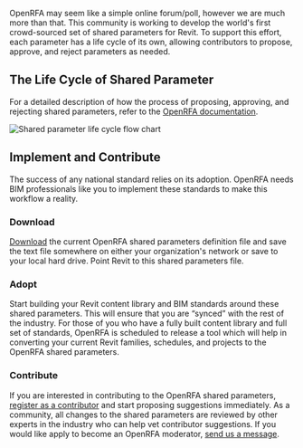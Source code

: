 <!-- This text is published to http://openrfa.org/about/how-it-works -->

OpenRFA may seem like a simple online forum/poll, however we are much more than that. This community is working to develop the world's first crowd-sourced set of shared parameters for Revit. To support this effort, each parameter has a life cycle of its own, allowing contributors to propose, approve, and reject parameters as needed.

## The Life Cycle of Shared Parameter
For a detailed description of how the process of proposing, approving, and rejecting shared parameters, refer to the [OpenRFA documentation](http://openrfa.org/documentation/life-cycle-parameter "The life cycle of a shared parameter.").

 ![Shared parameter life cycle flow chart](https://github.com/OpenDBO/OpenRFA/raw/master/WebsiteContent/Documentation/Assets/LifeCycleofaParameter.png "Shared parameter life cycle flow chart")

## Implement and Contribute
The success of any national standard relies on its adoption. OpenRFA needs BIM professionals like you to implement these standards to make this workflow a reality.

### Download
[Download](http://openrfa.org/shared-parameters/approved) the current OpenRFA shared parameters definition file and save the text file somewhere on either your organization's network or save to your local hard drive. Point Revit to this shared parameters file.

### Adopt
Start building your Revit content library and BIM standards around these shared parameters. This will ensure that you are “synced” with the rest of the industry. For those of you who have a fully built content library and full set of standards, OpenRFA is scheduled to release a tool which will help in converting your current Revit families, schedules, and projects to the OpenRFA shared parameters.

### Contribute
If you are interested in contributing to the OpenRFA shared parameters, [register as a contributor](http://openrfa.org/user/register) and start proposing suggestions immediately. As a community, all changes to the shared parameters are reviewed by other experts in the industry who can help vet contributor suggestions. If you would like apply to become an OpenRFA moderator, [send us a message](http://openrfa.org/contact).
